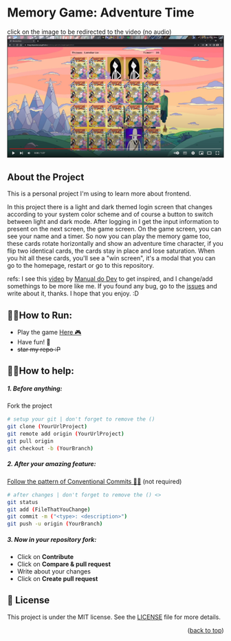 <div id="top"></div>

# Memory Game: Adventure Time
click on the image to be redirected to the video (no audio)
[![Watch the video](./assets-readme/logo-img.PNG)](https://youtu.be/nVqKD17iHEM)

## About the Project
This is a personal project I'm using to learn more about frontend.

In this project there is a light and dark themed login screen that changes according to your system color scheme and of course a button to switch between light and dark mode.
After logging in I get the input information to present on the next screen, the game screen.
On the game screen, you can see your name and a timer. So now you can play the memory game too, these cards rotate horizontally and show an adventure time character, if you flip two identical cards, the cards stay in place and lose saturation.
When you hit all these cards, you'll see a "win screen", it's a modal that you can go to the homepage, restart or go to this repository.

refs: I see this [video](https://www.youtube.com/watch?v=NV88N1r2Qkg) by [Manual do Dev](https://www.youtube.com/c/ManualdoDev) to get inspired, and I change/add somethings to be more like me.
If you found any bug, go to the [issues](https://github.com/ThiagodePaulaSouza/APS_5-semestre/issues) and write about it, thanks.
I hope that you enjoy. :D

## 🧙‍♂️How to Run:
- Play the game [Here 🎮](https://thiagodepaulasouza.github.io/memory-game/) 
- Have fun! 🎉 
- ~~star my repo :P~~

## 👨‍💻How to help:
##### 1. Before anything:
Fork the project

```bash
# setup your git | don't forget to remove the ()
git clone (YourUrlProject)
git remote add origin (YourUrlProject)
git pull origin
git checkout -b (YourBranch)
```

##### 2. After your amazing feature:
[Follow the pattern of Conventional Commits 🕵️‍♀️](https://www.conventionalcommits.org/en/v1.0.0/) (not required) 
```bash
# after changes | don't forget to remove the () <>
git status
git add (FileThatYouChange)
git commit -m ("<type>: <description>")
git push -u origin (YourBranch)
```

##### 3. Now in your repository fork:
- Click on **Contribute**
- Click on **Compare & pull request**
- Write about your changes
- Click on **Create pull request**

## :memo: License

This project is under the MIT license. See the [LICENSE](https://github.com/ThiagodePaulaSouza/memory-game/blob/main/LICENSE) file for more details.

<p align="right">(<a href="#top">back to top</a>)</p>
